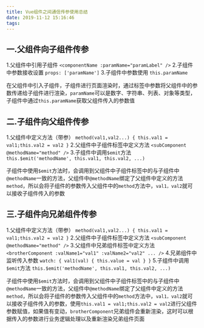 ```yaml
---
title: Vue组件之间通信传参使用总结
date: 2019-11-12 15:16:46
tags:
---
```


## 一.父组件向子组件传参

1.父组件中引用子组件
`<componentName :paramName="paramLabel" />`
2.子组件中参数接收设置
`props: ['paramName']`
3.子组件中参数使用
`this.paramName`

在父组件中引入子组件，子组件进行页面渲染时，通过标签中参数将父组件中的参数传递给子组件进行渲染，`paramName`可以是数字、字符串、列表、对象等类型，子组件中通过`this.paramName`获取父组件传入的参数值

## 二.子组件向父组件传参

1.父组件中定义方法（带参）
`method(val1,val2...) { this.val1 = val1;this.val2 = val2 }`
2.父组件中子组件标签中定义方法
`<subComponent @methodName="method" />`
3.子组件中调用`$emit`方法
`this.$emit('methodName', this.val1, this.val2, ...)`

子组件中使用`$emit`方法时，会调用到父组件中子组件标签中的与子组件中`@methodName`一致的方法，父组件中`@methodName`绑定了父组件中定义的方法`method`，所以会将子组件的参数传入父组件中的`method`方法中，`val1，val2`就可以接收子组件传入的参数

## 三.子组件向兄弟组件传参

1.父组件中定义方法（带参）
`method(val1,val2...) { this.val1 = val1;this.val2 = val2 }`
2.父组件中子组件标签中定义方法
`<subComponent @methodName="method" />`
3.父组件中兄弟组件标签中定义方法
`<brotherComponent :valName1="val1" :valName2="val2" ... />`
4.兄弟组件中监听传入参数
`watch: { val1(val) { this.value = val } }`
5.子组件中调用`$emit`方法
`this.$emit('methodName', this.val1, this.val2, ...)`

子组件中使用`$emit`方法时，会调用到父组件中子组件标签中的与子组件中`@methodName`一致的方法，父组件中`@methodName`绑定了父组件中定义的方法`method`，所以会将子组件的参数传入父组件中的`method`方法中，`val1，val2`就可以接收子组件传入的参数，使用`this.val1 = val1;this.val2 = val2`进行父组件参数赋值，如果值有变动，`brotherComponent`兄弟组件会重新渲染，这时可以根据传入的参数进行业务逻辑处理以及重新渲染兄弟组件页面